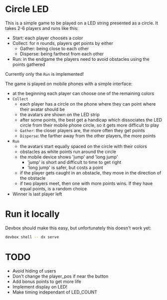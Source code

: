 # Circle LED

This is a simple game to be played on a LED string presented as a circle.
It takes 2-6 players and runs like this:

- Start: each player chooses a color
- Collect: for n rounds, players get points by either
  - Gather: being close to each other
  - Disperse: being farthest from each other
- Run: in the endgame the players need to avoid obstacles using the points gathered

Currently only the `Run` is implemented!

The game is played on mobile phones with a simple interface:

- at the beginning each player can choose one of the remaining colors
- `Collect`
  - each player has a circle on the phone where they can point where their avatar should be
  - the avatars are shown on the LED strip
  - after some points, the best get a handicap which dissociates the LED circle from their
   mobile phone circle, so it gets more difficult to play
  - `Gather`: the closer players are, the more often they get points
  - `Disperse`: the farther away from the other players, the more points
- `Run`
  - the avatars start equally spaced on the circle with their colors
  - obstacles as white points run around the circle
  - the mobile device shows 'jump' and 'long jump'
    - 'jump' is short and difficult to time to get right
    - 'long jump' is safer, but costs a point
  - if the player gets caught in an obstacle, they move in the direction of the
   obstacle
  - if two players meet, then one with more points wins.
   If they have equal points, is a random choice
- Winner is last player left

# Run it locally

Devbox should make this easy, but unfortunately this doesn't work yet:

```bash
devbox shell -- dx serve
```

# TODO

- Avoid hiding of users
- Don't change the player_pos if near the button
- Add bonus points to get more life
- Implement display on LED!
- Make timing independant of LED_COUNT